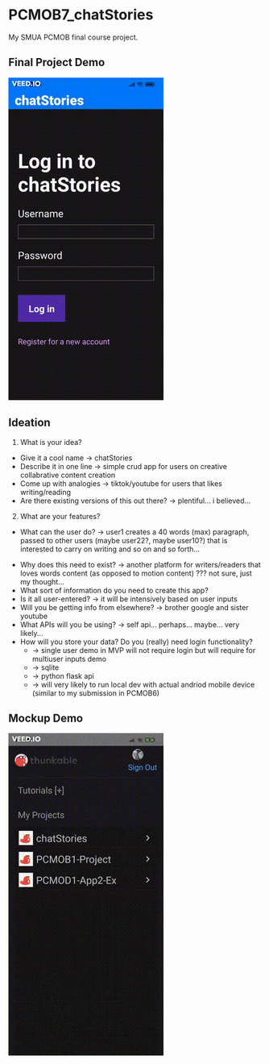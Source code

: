 # PCMOB7_chatStories

My SMUA PCMOB final course project.

## Final Project Demo

![demo](https://github.com/boeykokchin/PCMOB7_chatStories/blob/master/assets/PCMOB7_chatStories%20demo.gif)

## Ideation

1. What is your idea?

- Give it a cool name -> chatStories
- Describe it in one line -> simple crud app for users on creative collabrative content creation
- Come up with analogies -> tiktok/youtube for users that likes writing/reading
- Are there existing versions of this out there? -> plentiful... i believed...

2. What are your features?

- What can the user do? -> user1 creates a 40 words (max) paragraph, passed to other users (maybe user22?, maybe user10?) that is interested to carry on writing and so on and so forth...

* Why does this need to exist? -> another platform for writers/readers that loves words content (as opposed to motion content) ??? not sure, just my thought...
* What sort of information do you need to create this app?
* Is it all user-entered? -> it will be intensively based on user inputs
* Will you be getting info from elsewhere? -> brother google and sister youtube
* What APIs will you be using? -> self api... perhaps... maybe... very likely...
* How will you store your data? Do you (really) need login functionality?
  - -> single user demo in MVP will not require login but will require for multiuser inputs demo
  - -> sqlite
  - -> python flask api
  - -> will very likely to run local dev with actual andriod mobile device (similar to my submission in PCMOB6)

## Mockup Demo

![mockup demo](https://github.com/boeykokchin/PCMOB7_chatStories/blob/master/assets/Mockup%20Demo.gif)
